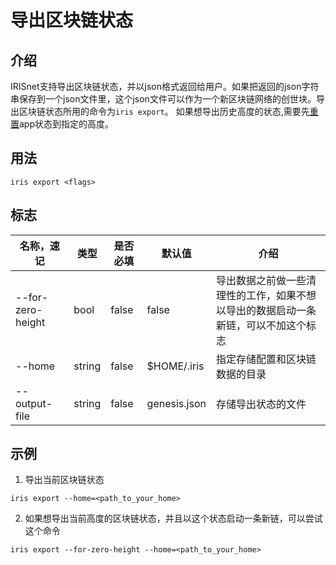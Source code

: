 # 导出区块链状态

## 介绍

IRISnet支持导出区块链状态，并以json格式返回给用户。如果把返回的json字符串保存到一个json文件里，这个json文件可以作为一个新区块链网络的创世块。导出区块链状态所用的命令为`iris export`。
如果想导出历史高度的状态,需要先[重置](app-state-reset.md)app状态到指定的高度。

## 用法

```
iris export <flags>
```

## 标志

| 名称，速记          | 类型   | 是否必填 | 默认值   | 介绍    |
| ------------------- | -----  | -------- | -------- | -------------- |
| --for-zero-height   | bool   | false    | false    | 导出数据之前做一些清理性的工作，如果不想以导出的数据启动一条新链，可以不加这个标志 |
| --home              | string | false    | $HOME/.iris | 指定存储配置和区块链数据的目录 |
| --output-file       | string | false    | genesis.json |  存储导出状态的文件 |

## 示例

1. 导出当前区块链状态
```
iris export --home=<path_to_your_home>
```
2. 如果想导出当前高度的区块链状态，并且以这个状态启动一条新链，可以尝试这个命令
```
iris export --for-zero-height --home=<path_to_your_home>
```
